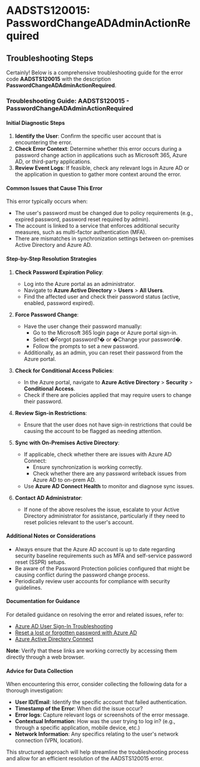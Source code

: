 # AADSTS120015: PasswordChangeADAdminActionRequired


## Troubleshooting Steps
Certainly! Below is a comprehensive troubleshooting guide for the error code **AADSTS120015** with the description **PasswordChangeADAdminActionRequired**.

### Troubleshooting Guide: AADSTS120015 - PasswordChangeADAdminActionRequired

#### Initial Diagnostic Steps
1. **Identify the User**: Confirm the specific user account that is encountering the error.
2. **Check Error Context**: Determine whether this error occurs during a password change action in applications such as Microsoft 365, Azure AD, or third-party applications.
3. **Review Event Logs**: If feasible, check any relevant logs in Azure AD or the application in question to gather more context around the error.

#### Common Issues that Cause This Error
This error typically occurs when:
- The user's password must be changed due to policy requirements (e.g., expired password, password reset required by admin).
- The account is linked to a service that enforces additional security measures, such as multi-factor authentication (MFA).
- There are mismatches in synchronization settings between on-premises Active Directory and Azure AD.

#### Step-by-Step Resolution Strategies

1. **Check Password Expiration Policy**:
   - Log into the Azure portal as an administrator.
   - Navigate to **Azure Active Directory** > **Users** > **All Users**.
   - Find the affected user and check their password status (active, enabled, password expired).

2. **Force Password Change**:
   - Have the user change their password manually:
     - Go to the Microsoft 365 login page or Azure portal sign-in.
     - Select �Forgot password?� or �Change your password�.
     - Follow the prompts to set a new password.
   - Additionally, as an admin, you can reset their password from the Azure portal.

3. **Check for Conditional Access Policies**:
   - In the Azure portal, navigate to **Azure Active Directory** > **Security** > **Conditional Access**.
   - Check if there are policies applied that may require users to change their password.

4. **Review Sign-in Restrictions**:
   - Ensure that the user does not have sign-in restrictions that could be causing the account to be flagged as needing attention.

5. **Sync with On-Premises Active Directory**:
   - If applicable, check whether there are issues with Azure AD Connect:
     - Ensure synchronization is working correctly.
     - Check whether there are any password writeback issues from Azure AD to on-prem AD.
   - Use **Azure AD Connect Health** to monitor and diagnose sync issues.
  
6. **Contact AD Administrator**:
   - If none of the above resolves the issue, escalate to your Active Directory administrator for assistance, particularly if they need to reset policies relevant to the user's account.

#### Additional Notes or Considerations
- Always ensure that the Azure AD account is up to date regarding security baseline requirements such as MFA and self-service password reset (SSPR) setups.
- Be aware of the Password Protection policies configured that might be causing conflict during the password change process.
- Periodically review user accounts for compliance with security guidelines.

#### Documentation for Guidance
For detailed guidance on resolving the error and related issues, refer to:
- [Azure AD User Sign-In Troubleshooting](https://docs.microsoft.com/en-us/azure/active-directory/authentication/troubleshoot-sign-in-user-errors)
- [Reset a lost or forgotten password with Azure AD](https://docs.microsoft.com/en-us/azure/active-directory/authentication/howto-reset-password)
- [Azure Active Directory Connect](https://docs.microsoft.com/en-us/azure/active-directory/hybrid/whatis-hybrid-identity)

**Note**: Verify that these links are working correctly by accessing them directly through a web browser.

#### Advice for Data Collection
When encountering this error, consider collecting the following data for a thorough investigation:
- **User ID/Email**: Identify the specific account that failed authentication.
- **Timestamp of the Error**: When did the issue occur?
- **Error logs**: Capture relevant logs or screenshots of the error message.
- **Contextual Information**: How was the user trying to log in? (e.g., through a specific application, mobile device, etc.)
- **Network Information**: Any specifics relating to the user's network connection (VPN, location).

This structured approach will help streamline the troubleshooting process and allow for an efficient resolution of the AADSTS120015 error.